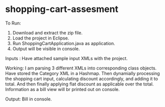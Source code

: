 # shopping-cart-assesment
To Run: 
1. Download and extract the zip file.
2. Load the project in Eclipse.
3. Run ShoppingCartApplication.java as application.
4. Output will be visible in console.

Inputs : 
Have attached sample input XMLs with the project. 

Working: I am parsing 3 different XMLs into corresponding class objects.
Have stored the Category XML in a Hashmap. 
Then dynamially processing the shopping cart input, calculating discount accordingly, and adding it to total.
And then finally applying flat discount as applicable over the total. 
Information as a bill view will br printed out on console.

Output: Bill in console.

